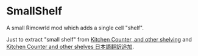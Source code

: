 SmallShelf
===============

A small Rimowrld mod which adds a single cell "shelf".

Just to extract "small shelf" from [Kitchen Counter, and other shelving](https://ludeon.com/forums/index.php?topic=28381.0) and [Kitchen Counter and other shelves 日本語翻訳追加](https://steamcommunity.com/sharedfiles/filedetails/?id=775574693).
